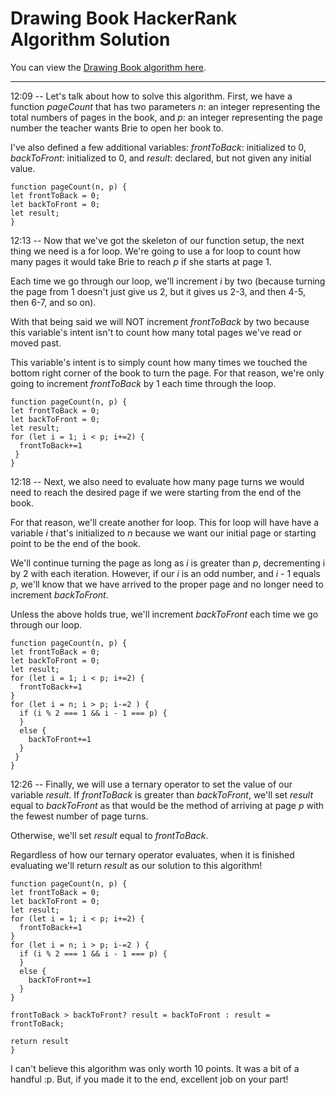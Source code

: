 # Drawing Book HackerRank Algorithm Solution

You can view the [Drawing Book algorithm here](https://www.hackerrank.com/challenges/drawing-book/problem).
___

12:09 -- Let's talk about how to solve this algorithm. First, we have a function *pageCount* that has two parameters *n*: an integer representing the total numbers of pages in the book, and *p*: an integer representing the page number the teacher wants Brie to open her book to.

I've also defined a few additional variables: *frontToBack*: initialized to 0, *backToFront*: initialized to 0, and *result*: declared, but not given any initial value.
```
function pageCount(n, p) {
let frontToBack = 0;
let backToFront = 0;
let result;
}
```
12:13 -- Now that we've got the skeleton of our function setup, the next thing we need is a for loop. We're going to use a for loop to count how many pages it would take Brie to reach *p* if she starts at page 1.

Each time we go through our loop, we'll increment *i* by two (because turning the page from 1 doesn't just give us 2, but it gives us 2-3, and then 4-5, then 6-7, and so on).

With that being said we will NOT increment *frontToBack* by two because this variable's intent isn't to count how many total pages we've read or moved past.

This variable's intent is to simply count how many times we touched the bottom right corner of the book to turn the page. For that reason, we're only going to increment *frontToBack* by 1 each time through the loop.
```
function pageCount(n, p) {
let frontToBack = 0;
let backToFront = 0;
let result;
for (let i = 1; i < p; i+=2) {
  frontToBack+=1
 }
}
```
12:18 -- Next, we also need to evaluate how many page turns we would need to reach the desired page if we were starting from the end of the book.

For that reason, we'll create another for loop. This for loop will have have a variable *i* that's initialized to *n* because we want our initial page or starting point to be the end of the book.

We'll continue turning the page as long as *i* is greater than *p*, decrementing i by 2 with each iteration. However, if our *i* is an odd number, and *i* - 1 equals *p*, we'll know that we have arrived to the proper page and no longer need to increment *backToFront*.

Unless the above holds true, we'll increment *backToFront* each time we go through our loop.
```
function pageCount(n, p) {
let frontToBack = 0;
let backToFront = 0;
let result;
for (let i = 1; i < p; i+=2) {
  frontToBack+=1
}
for (let i = n; i > p; i-=2 ) {
  if (i % 2 === 1 && i - 1 === p) {
  }
  else {
    backToFront+=1
  }
 }
}
```
12:26 -- Finally, we will use a ternary operator to set the value of our variable *result*. If *frontToBack* is greater than *backToFront*, we'll set *result* equal to *backToFront* as that would be the method of arriving at page *p* with the fewest number of page turns.

Otherwise, we'll set *result* equal to *frontToBack*.

Regardless of how our ternary operator evaluates, when it is finished evaluating we'll return *result* as our solution to this algorithm!
```
function pageCount(n, p) {
let frontToBack = 0;
let backToFront = 0;
let result;
for (let i = 1; i < p; i+=2) {
  frontToBack+=1
}
for (let i = n; i > p; i-=2 ) {
  if (i % 2 === 1 && i - 1 === p) {
  }
  else {
    backToFront+=1
  }
}

frontToBack > backToFront? result = backToFront : result = frontToBack;

return result
}
```
I can't believe this algorithm was only worth 10 points. It was a bit of a handful :p. But, if you made it to the end, excellent job on your part!